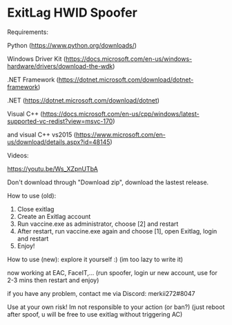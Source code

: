 # ExitLag HWID Spoofer
Requirements:

Python (https://www.python.org/downloads/)

Windows Driver Kit (https://docs.microsoft.com/en-us/windows-hardware/drivers/download-the-wdk)

.NET Framework (https://dotnet.microsoft.com/download/dotnet-framework)

.NET (https://dotnet.microsoft.com/download/dotnet)

Visual C++ (https://docs.microsoft.com/en-us/cpp/windows/latest-supported-vc-redist?view=msvc-170)

and visual C++ vs2015 (https://www.microsoft.com/en-us/download/details.aspx?id=48145)


Videos:

https://youtu.be/Ws_XZpnUTbA

Don't download through "Download zip", download the lastest release.

How to use (old):
1. Close exitlag
2. Create an Exitlag account
3. Run vaccine.exe as administrator, choose [2] and restart
5. After restart, run vaccine.exe again and choose [1], open Exitlag, login and restart
6. Enjoy!

How to use (new):
explore it yourself :) (im too lazy to write it)

now working at EAC, FaceIT,... (run spoofer, login ur new account, use for 2-3 mins then restart and enjoy)

if you have any problem, contact me via Discord: merkii272#8047 

Use at your own risk! Im not responsible to your action (or ban?) (just reboot after spoof, u will be free to use exitlag without triggering AC)
